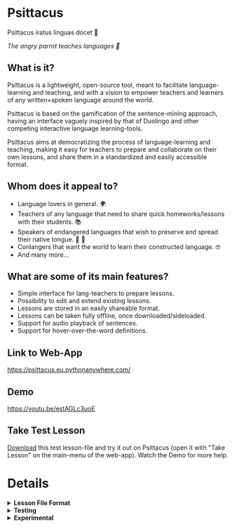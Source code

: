 # Psittacus




<p>Psittacus iratus linguas docet 🦜</p>
<p><em>The angry parrot teaches languages 🦜</em></p>



## What is it?

Psittacus is a lightweight, open-source tool, meant to facilitate language-learning and teaching, and with a vision to empower teachers and learners of any written+spoken language around the world. 

Psittacus is based on the gamification of the sentence-mining approach, having an interface vaguely inspired by that of Duolingo and other competing interactive language learning-tools. 

Psittacus aims at democratizing the process of language-learning and teaching, making it easy for teachers to prepare and collaborate on their own lessons, and share them in a standardized and easily accessible format. 


## Whom does it appeal to?

* Language lovers in general. 🌍
* Teachers of any language that need to share quick homeworks/lessons with their students. 📚
* Speakers of endangered languages that wish to preserve and spread their native tongue. 🌱 📼
* Conlangers that want the world to learn their constructed language. 🤓
* And many more...

## What are some of its main features?
* Simple interface for lang-teachers to prepare lessons.
* Possibility to edit and extend existing lessons.
* Lessons are stored in an easily shareable format. 
* Lessons can be taken fully offline, once downloaded/sideloaded.
* Support for audio playback of sentences.
* Support for hover-over-the-word definitions.


## Link to Web-App

<a href="https://psittacus.eu.pythonanywhere.com/">https://psittacus.eu.pythonanywhere.com/</a>

## Demo

<a href="https://youtu.be/estAGLc3uoE">https://youtu.be/estAGLc3uoE</a>


## Take Test Lesson

<p>
<a href="https://drive.google.com/uc?export=download&id=1XjN370GYhlCX7BPPCr6gNDsXfteMDeLN" title="download lesson file" alt="download lesson file">Download</a>
this test lesson-file and try it out on Psittacus (open it with "Take Lesson" on the main-menu of the web-app). Watch the Demo for more help.
</p>





# Details

<details>
   <summary><strong>Lesson File Format</strong></summary>
   
   # Lesson File Format
   
  A 'lesson' comprises: sentence-pairs, word-definitions and audio-data. Each single lesson is made up of multiple 'propositions'. 
  Each proposition expresses an idea in two different languages. The information of a lesson is stored in the widely-known json format, 
  and can be shared as a simple text file. 
   
   
  ## The structure of a lesson-json is the following:
  
  ```   
   {   
        "metadata" : {},
        "propositions" : [proposition1, proposition2, proposition3, ...],
        "explanation" : {text : "<h1>some in-depth explanation of the lesson...</h1>"}
   }
  ```

  ## Metadata looks like this:

  ```
  {
    "target_language" : "target lang",
    "source_language" : "source lang",
    "author" : "author-or-authors",
    "title" : "lesson_subject_and_or_number",  
    "last_modified" : 1644144766547
  }
  ```

  (More metadata may get added to lessons in the future).
   
   
  ## The Explanation Part:
   
   Contains 'text', which is an html string of styled text, it can include external resources such as links to other pages or linked multimedia content. It can  serve both as a theoretical introduction to the lesson for the student, or as a container for more insights related to the practical exercises (propositions) in the lesson.


  
  ## Each proposition has the following structure:
  
  ```
  {
   "sentence_one" : "ciao mondo",
   "sentence_two" : "hello world",
   "word_dict" : {"ciao":"hello", "mondo":"world"},
   "reverse_dict" : {"hello":"ciao", "world":"mondo"},
   "audio_base64" : "data:audio/mpeg;base64GkXfo5...",
   "target_to_native" : true
  }
  
  ```
   
   * sentence_one: the sentence in the **target language** (ie: the language the student wishes to learn).
   * sentence_two: the same idea expressed in the **student's language**.
   * audio_base64: the audio of sentence_one (in the **target language**) recorded by a native or proficient speaker. Encoded
   as audio-data in base-64. 
   * target_to_native: true if the user should be asked to translate from the target language to his/her native one, false otherwise.
   * word_dict: a dictionary that provides a brief description of each word of the target lang.
   * reverse_dict: a dictionary that provides a brief description of each word of the source lang in terms of the target lang.
   
   #### Please note that: 
   
   * A 'word' here simply means: 'a string of unicode characters surrounded by spaces'. 
   
   * The definition can and should be made up of more words, and may eventually include a brief analysis of the grammar (tense, gender, case markings...) if that helps the student understand the context better. In more 'advanced' lessons, this brief definition may be provided in
   terms of the target language, for those who favor a full-immersion approach.
   
</details>

<details>
<summary><strong>Testing</strong></summary>

# To build this web-app:

(You have to have yarn or npm installed).

## 1. Clone this repo:

... and open up its directory.

## 2. Install the dependencies:

```
yarn install 
```
## 3. Build:

```
yarn run build
```


## 4. Run:

Copy and paste the full path of:

```
/dist/index.html
```
... to your browser's navigation bar.


## Debugging:

* Use:

```
yarn run dev-build
```

to generate an un-minified developer build (easier to debug).

And maybe consider doing this in `jsconfig.json`:

```
"checkJs" : true
```

(This option is far too annoying to stay on all the time, and doesn't even catch all of the errors for lack of information).


</details>


<details>
   <summary><strong>Experimental</strong></summary>
   
   # Automatic Lesson Generator
   
   <a href="https://github.com/aiman-al-masoud/psittacus_automatic_lesson_generator">https://github.com/aiman-al-masoud/psittacus_automatic_lesson_generator</a>
</details>





